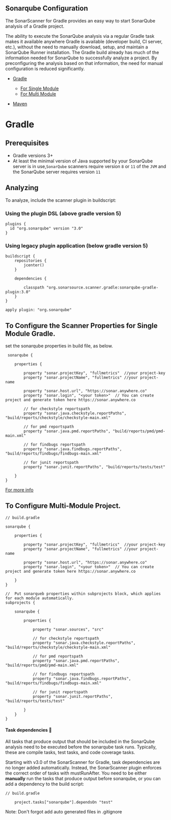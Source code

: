## Sonarqube Configuration 

The SonarScanner for Gradle provides an easy way to start SonarQube analysis of a Gradle project.

The ability to execute the SonarQube analysis via a regular Gradle task makes it available anywhere Gradle is available (developer build, CI server, etc.), without the need to manually download, setup, and maintain a SonarQube Runner installation. The Gradle build already has much of the information needed for SonarQube to successfully analyze a project. By preconfiguring the analysis based on that information, the need for manual configuration is reduced significantly.

 - [Gradle](#Gradle)
   - [For Single Module](#To-Configure-the-Scanner-Properties-for-Single-Module-Gradle)
   - [For Multi Module](#To-Configure-Multi-Module-Project)

 - [Maven](https://docs.sonarqube.org/latest/analysis/scan/sonarscanner-for-maven/)




# Gradle

## Prerequisites
   - Gradle versions 3+
   - At least the minimal version of Java supported by your SonarQube server is in use,`SonarQube` scanners require version `8` or `11` of the `JVM` and the SonarQube server requires version `11`


## Analyzing
To analyze, include the scanner plugin in buildscript:

### Using the plugin DSL (above gradle version 5)

```
plugins {
  id "org.sonarqube" version "3.0"
}
```

### Using legacy plugin application (below gradle version 5) 
```
buildscript {
    repositories {
        jcenter()
    }

    dependencies {
    
        classpath "org.sonarsource.scanner.gradle:sonarqube-gradle-plugin:3.0"
    }
}

apply plugin: "org.sonarqube"

```

## To Configure the Scanner Properties for Single Module Gradle.
  
  set the sonarqube properties in build file, as below.

```
 sonarqube {

    properties {

        property "sonar.projectKey", "fullmetrics"  //your project-key
        property "sonar.projectName", "fullmetrics" //your project-name
 
        property "sonar.host.url", "https://sonar.anywhere.co"   
        property "sonar.login", "<your token>"  // You can create project and generate token here https://sonar.anywhere.co

        // for checkstyle reportspath
        property "sonar.java.checkstyle.reportPaths", "build/reports/checkstyle/checkstyle-main.xml"

        // for pmd reportspath
        property "sonar.java.pmd.reportPaths", "build/reports/pmd/pmd-main.xml"

        // for findbugs reportspath
        property "sonar.java.findbugs.reportPaths", "build/reports/findbugs/findbugs-main.xml"

        // for junit reportspath
        property "sonar.junit.reportPaths", "build/reports/tests/test"

    }
}

```
[For more info](https://docs.sonarqube.org/latest/analysis/scan/sonarscanner-for-gradle/)

## To Configure Multi-Module Project.

```
// build.gradle

sonarqube {

    properties {

        property "sonar.projectKey", "fullmetrics"  //your project-key
        property "sonar.projectName", "fullmetrics" //your project-name
 
        property "sonar.host.url", "https://sonar.anywhere.co"   
        property "sonar.login", "<your token>"  // You can create project and generate token here https://sonar.anywhere.co
        
    }
}

//  Put sonarqueb properties within subprojects block, which applies for each module automatically.
subprojects {

    sonarqube {

        properties {

            property "sonar.sources", "src" 
            
            // for checkstyle reportspath
            property "sonar.java.checkstyle.reportPaths", "build/reports/checkstyle/checkstyle-main.xml"

            // for pmd reportspath
            property "sonar.java.pmd.reportPaths", "build/reports/pmd/pmd-main.xml"

            // for findbugs reportspath
            property "sonar.java.findbugs.reportPaths", "build/reports/findbugs/findbugs-main.xml"

            // for junit reportspath
            property "sonar.junit.reportPaths", "build/reports/tests/test"

        }
    }
}

```

#### Task dependencies :paperclip:

All tasks that produce output that should be included in the SonarQube analysis need to be executed before the sonarqube task runs. Typically, these are compile tasks, test tasks, and code coverage tasks.

Starting with v3.0 of the SonarScanner for Gradle, task dependencies are no longer added automatically. Instead, the SonarScanner plugin enforces the correct order of tasks with mustRunAfter. You need to be either **manually** run the tasks that produce output before sonarqube, or you can add a dependency to the build script:


```
// build.gradle

    project.tasks["sonarqube"].dependsOn "test"

```

Note: Don't forgot add auto generated files in .gitignore
